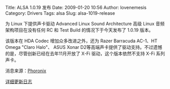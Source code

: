 Title: ALSA 1.0.19 发布
Date: 2009-01-20 10:56
Author: lovenemesis
Category: Drivers
Tags: alsa
Slug: alsa-1019-release

为 Linux 下提供声卡驱动 Advanced Linux Sound Architecture 高级 Linux
音频架构项目在没有任何 RC 和 Test Build 的情况下于今天发布了 1.0.19
版本。

该版本在 HDA Codec 增加众多改进之外，还为 Razer Barracuda AC-1、HT Omega
"Claro Halo"、 ASUS Xonar
D2等高端声卡提供了驱动支持。不过遗憾的是，尽管创新已经在去年11月开放了
X-Fi 驱动，这个版本依然不支持 X-Fi 系列声卡。

消息来源：[Phoronix](http://www.phoronix.com/scan.php?page=news_item&px=NzAwMw)  

[详细更新日志](http://www.alsa-project.org/main/index.php/Changes_v1.0.18_v1.0.19)
